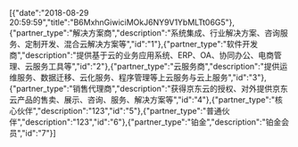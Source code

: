 [{"date":"2018-08-29 20:59:59","title":"B6MxhnGiwiciMOkJ6NY9V1YbMLTt06G5"},{"partner_type":"解决方案商","description":"系统集成、行业解决方案、咨询服务、定制开发、混合云解决方案等","id":"1"},{"partner_type":"软件开发商","description":"提供基于云的业务应用系统、ERP、OA、协同办公、电商管理、云服务工具等","id":"2"},{"partner_type":"云服务商","description":"提供运维服务、数据迁移、云化服务、程序管理等上云服务与云上服务","id":"3"},{"partner_type":"销售代理商","description":"获得京东云的授权、对外提供京东云产品的售卖、展示、咨询、服务、解决方案等","id":"4"},{"partner_type":"核心伙伴","description":"123","id":"5"},{"partner_type":"普通伙伴","description":"123","id":"6"},{"partner_type":"铂金","description":"铂金会员","id":"7"}]